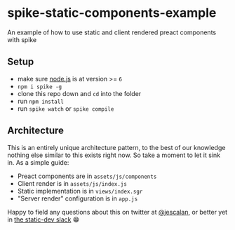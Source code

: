 # spike-static-components-example

An example of how to use static and client rendered preact components with spike

## Setup

- make sure [node.js](http://nodejs.org) is at version >= `6`
- `npm i spike -g`
- clone this repo down and `cd` into the folder
- run `npm install`
- run `spike watch` or `spike compile`

## Architecture

This is an entirely unique architecture pattern, to the best of our knowledge nothing else similar to this exists right now. So take a moment to let it sink in. As a simple guide:

- Preact components are in `assets/js/components`
- Client render is in `assets/js/index.js`
- Static implementation is in `views/index.sgr`
- "Server render" configuration is in `app.js`

Happy to field any questions about this on twitter at [@jescalan](https://twitter.com/jescalan), or better yet in [the static-dev slack](https://static-dev-slack.herokuapp.com/) :grin:
